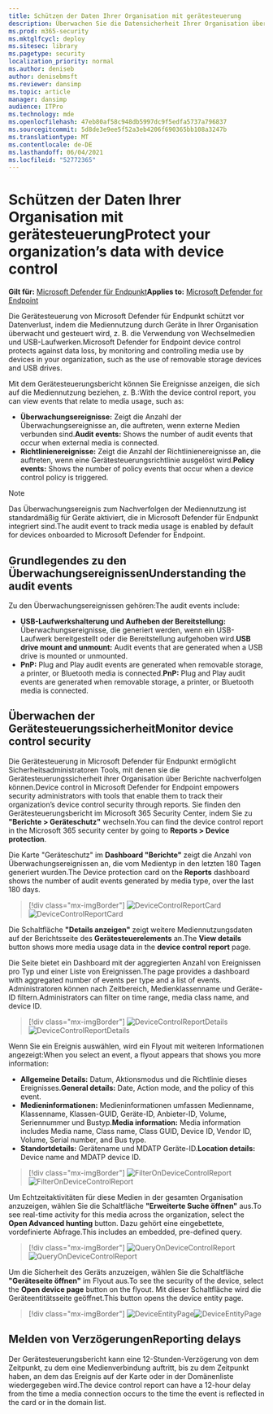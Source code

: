 ```yaml
---
title: Schützen der Daten Ihrer Organisation mit gerätesteuerung
description: Überwachen Sie die Datensicherheit Ihrer Organisation über Gerätesteuerungsberichte.
ms.prod: m365-security
ms.mktglfcycl: deploy
ms.sitesec: library
ms.pagetype: security
localization_priority: normal
ms.author: deniseb
author: denisebmsft
ms.reviewer: dansimp
ms.topic: article
manager: dansimp
audience: ITPro
ms.technology: mde
ms.openlocfilehash: 47eb80af58c948db5997dc9f5edfa5737a796837
ms.sourcegitcommit: 5d8de3e9ee5f52a3eb4206f690365bb108a3247b
ms.translationtype: MT
ms.contentlocale: de-DE
ms.lasthandoff: 06/04/2021
ms.locfileid: "52772365"
---
```

# <a name="protect-your-organizations-data-with-device-control"></a><span data-ttu-id="f67a1-103">Schützen der Daten Ihrer Organisation mit gerätesteuerung</span><span class="sxs-lookup"><span data-stu-id="f67a1-103">Protect your organization’s data with device control</span></span>

<span data-ttu-id="f67a1-104">**Gilt für:** [Microsoft Defender für Endpunkt](https://go.microsoft.com/fwlink/p/?linkid=2069559)</span><span class="sxs-lookup"><span data-stu-id="f67a1-104">**Applies to:** [Microsoft Defender for Endpoint](https://go.microsoft.com/fwlink/p/?linkid=2069559)</span></span>

<span data-ttu-id="f67a1-105">Die Gerätesteuerung von Microsoft Defender für Endpunkt schützt vor Datenverlust, indem die Mediennutzung durch Geräte in Ihrer Organisation überwacht und gesteuert wird, z. B. die Verwendung von Wechselmedien und USB-Laufwerken.</span><span class="sxs-lookup"><span data-stu-id="f67a1-105">Microsoft Defender for Endpoint device control protects against data loss, by monitoring and controlling media use by devices in your organization, such as the use of removable storage devices and USB drives.</span></span>

<span data-ttu-id="f67a1-106">Mit dem Gerätesteuerungsbericht können Sie Ereignisse anzeigen, die sich auf die Mediennutzung beziehen, z. B.:</span><span class="sxs-lookup"><span data-stu-id="f67a1-106">With the device control report, you can view events that relate to media usage, such as:</span></span>

- <span data-ttu-id="f67a1-107">**Überwachungsereignisse:** Zeigt die Anzahl der Überwachungsereignisse an, die auftreten, wenn externe Medien verbunden sind.</span><span class="sxs-lookup"><span data-stu-id="f67a1-107">**Audit events:** Shows the number of audit events that occur when external media is connected.</span></span>
- <span data-ttu-id="f67a1-108">**Richtlinienereignisse:** Zeigt die Anzahl der Richtlinienereignisse an, die auftreten, wenn eine Gerätesteuerungsrichtlinie ausgelöst wird.</span><span class="sxs-lookup"><span data-stu-id="f67a1-108">**Policy events:** Shows the number of policy events that occur when a device control policy is triggered.</span></span>

> [!NOTE]
> <span data-ttu-id="f67a1-109">Das Überwachungsereignis zum Nachverfolgen der Mediennutzung ist standardmäßig für Geräte aktiviert, die in Microsoft Defender für Endpunkt integriert sind.</span><span class="sxs-lookup"><span data-stu-id="f67a1-109">The audit event to track media usage is enabled by default for devices onboarded to Microsoft Defender for Endpoint.</span></span>

## <a name="understanding-the-audit-events"></a><span data-ttu-id="f67a1-110">Grundlegendes zu den Überwachungsereignissen</span><span class="sxs-lookup"><span data-stu-id="f67a1-110">Understanding the audit events</span></span>

<span data-ttu-id="f67a1-111">Zu den Überwachungsereignissen gehören:</span><span class="sxs-lookup"><span data-stu-id="f67a1-111">The audit events include:</span></span>

- <span data-ttu-id="f67a1-112">**USB-Laufwerkshalterung und Aufheben der Bereitstellung:** Überwachungsereignisse, die generiert werden, wenn ein USB-Laufwerk bereitgestellt oder die Bereitstellung aufgehoben wird.</span><span class="sxs-lookup"><span data-stu-id="f67a1-112">**USB drive mount and unmount:** Audit events that are generated when a USB drive is mounted or unmounted.</span></span>
- <span data-ttu-id="f67a1-113">**PnP:** Plug and Play audit events are generated when removable storage, a printer, or Bluetooth media is connected.</span><span class="sxs-lookup"><span data-stu-id="f67a1-113">**PnP:** Plug and Play audit events are generated when removable storage, a printer, or Bluetooth media is connected.</span></span>

## <a name="monitor-device-control-security"></a><span data-ttu-id="f67a1-114">Überwachen der Gerätesteuerungssicherheit</span><span class="sxs-lookup"><span data-stu-id="f67a1-114">Monitor device control security</span></span>

<span data-ttu-id="f67a1-115">Die Gerätesteuerung in Microsoft Defender für Endpunkt ermöglicht Sicherheitsadministratoren Tools, mit denen sie die Gerätesteuerungssicherheit ihrer Organisation über Berichte nachverfolgen können.</span><span class="sxs-lookup"><span data-stu-id="f67a1-115">Device control in Microsoft Defender for Endpoint empowers security administrators with tools that enable them to track their organization’s device control security through reports.</span></span> <span data-ttu-id="f67a1-116">Sie finden den Gerätesteuerungsbericht im Microsoft 365 Security Center, indem Sie zu **"Berichte > Geräteschutz"** wechseln.</span><span class="sxs-lookup"><span data-stu-id="f67a1-116">You can find the device control report in the Microsoft 365 security center by going to **Reports > Device protection**.</span></span>

<span data-ttu-id="f67a1-117">Die Karte "Geräteschutz" im **Dashboard "Berichte"** zeigt die Anzahl von Überwachungsereignissen an, die vom Medientyp in den letzten 180 Tagen generiert wurden.</span><span class="sxs-lookup"><span data-stu-id="f67a1-117">The Device protection card on the **Reports** dashboard shows the number of audit events generated by media type, over the last 180 days.</span></span>

> [!div class="mx-imgBorder"]
> <span data-ttu-id="f67a1-118">![DeviceControlReportCard](images/devicecontrolcard.png)</span><span class="sxs-lookup"><span data-stu-id="f67a1-118">![DeviceControlReportCard](images/devicecontrolcard.png)</span></span>

<span data-ttu-id="f67a1-119">Die Schaltfläche **"Details anzeigen"** zeigt weitere Mediennutzungsdaten auf der Berichtsseite des **Gerätesteuerelements** an.</span><span class="sxs-lookup"><span data-stu-id="f67a1-119">The **View details** button shows more media usage data in the **device control report** page.</span></span>

<span data-ttu-id="f67a1-120">Die Seite bietet ein Dashboard mit der aggregierten Anzahl von Ereignissen pro Typ und einer Liste von Ereignissen.</span><span class="sxs-lookup"><span data-stu-id="f67a1-120">The page provides a dashboard with aggregated number of events per type and a list of events.</span></span> <span data-ttu-id="f67a1-121">Administratoren können nach Zeitbereich, Medienklassenname und Geräte-ID filtern.</span><span class="sxs-lookup"><span data-stu-id="f67a1-121">Administrators can filter on time range, media class name, and device ID.</span></span>

> [!div class="mx-imgBorder"]
> <span data-ttu-id="f67a1-122">![DeviceControlReportDetails](images/Detaileddevicecontrolreport.png)</span><span class="sxs-lookup"><span data-stu-id="f67a1-122">![DeviceControlReportDetails](images/Detaileddevicecontrolreport.png)</span></span>

<span data-ttu-id="f67a1-123">Wenn Sie ein Ereignis auswählen, wird ein Flyout mit weiteren Informationen angezeigt:</span><span class="sxs-lookup"><span data-stu-id="f67a1-123">When you select an event, a flyout appears that shows you more information:</span></span>

- <span data-ttu-id="f67a1-124">**Allgemeine Details:** Datum, Aktionsmodus und die Richtlinie dieses Ereignisses.</span><span class="sxs-lookup"><span data-stu-id="f67a1-124">**General details:** Date, Action mode, and the policy of this event.</span></span>
- <span data-ttu-id="f67a1-125">**Medieninformationen:** Medieninformationen umfassen Medienname, Klassenname, Klassen-GUID, Geräte-ID, Anbieter-ID, Volume, Seriennummer und Bustyp.</span><span class="sxs-lookup"><span data-stu-id="f67a1-125">**Media information:** Media information includes Media name, Class name, Class GUID, Device ID, Vendor ID, Volume, Serial number, and Bus type.</span></span>
- <span data-ttu-id="f67a1-126">**Standortdetails:** Gerätename und MDATP Geräte-ID.</span><span class="sxs-lookup"><span data-stu-id="f67a1-126">**Location details:** Device name and MDATP device ID.</span></span>

> [!div class="mx-imgBorder"]
> <span data-ttu-id="f67a1-127">![FilterOnDeviceControlReport](images/devicecontrolreportfilter.png)</span><span class="sxs-lookup"><span data-stu-id="f67a1-127">![FilterOnDeviceControlReport](images/devicecontrolreportfilter.png)</span></span>

<span data-ttu-id="f67a1-128">Um Echtzeitaktivitäten für diese Medien in der gesamten Organisation anzuzeigen, wählen Sie die Schaltfläche **"Erweiterte Suche öffnen"** aus.</span><span class="sxs-lookup"><span data-stu-id="f67a1-128">To see real-time activity for this media across the organization, select the **Open Advanced hunting** button.</span></span> <span data-ttu-id="f67a1-129">Dazu gehört eine eingebettete, vordefinierte Abfrage.</span><span class="sxs-lookup"><span data-stu-id="f67a1-129">This includes an embedded, pre-defined query.</span></span>

> [!div class="mx-imgBorder"]
> <span data-ttu-id="f67a1-130">![QueryOnDeviceControlReport](images/Devicecontrolreportquery.png)</span><span class="sxs-lookup"><span data-stu-id="f67a1-130">![QueryOnDeviceControlReport](images/Devicecontrolreportquery.png)</span></span>

<span data-ttu-id="f67a1-131">Um die Sicherheit des Geräts anzuzeigen, wählen Sie die Schaltfläche **"Geräteseite öffnen"** im Flyout aus.</span><span class="sxs-lookup"><span data-stu-id="f67a1-131">To see the security of the device, select the **Open device page** button on the flyout.</span></span> <span data-ttu-id="f67a1-132">Mit dieser Schaltfläche wird die Geräteentitätsseite geöffnet.</span><span class="sxs-lookup"><span data-stu-id="f67a1-132">This button opens the device entity page.</span></span>

> [!div class="mx-imgBorder"]
> <span data-ttu-id="f67a1-133">![DeviceEntityPage](images/Devicesecuritypage.png)</span><span class="sxs-lookup"><span data-stu-id="f67a1-133">![DeviceEntityPage](images/Devicesecuritypage.png)</span></span>

## <a name="reporting-delays"></a><span data-ttu-id="f67a1-134">Melden von Verzögerungen</span><span class="sxs-lookup"><span data-stu-id="f67a1-134">Reporting delays</span></span>

<span data-ttu-id="f67a1-135">Der Gerätesteuerungsbericht kann eine 12-Stunden-Verzögerung von dem Zeitpunkt, zu dem eine Medienverbindung auftritt, bis zu dem Zeitpunkt haben, an dem das Ereignis auf der Karte oder in der Domänenliste wiedergegeben wird.</span><span class="sxs-lookup"><span data-stu-id="f67a1-135">The device control report can have a 12-hour delay from the time a media connection occurs to the time the event is reflected in the card or in the domain list.</span></span>
